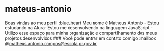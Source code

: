 # mateus-antonio
 Boas vindas ao meu perfil :blue_heart  Meu nome é Matheus Antonio  - Estou estudando na Alura- Estou me desenvolvendo na linguagem JavaScript - Utilizo esse espaço para minha organização e compartilhamento dos meus projetos desenvolvidos  ### Você pode entrar em contato comigo :mailbox   @matheus.antonio.campos@escola.pr.gov.br 
